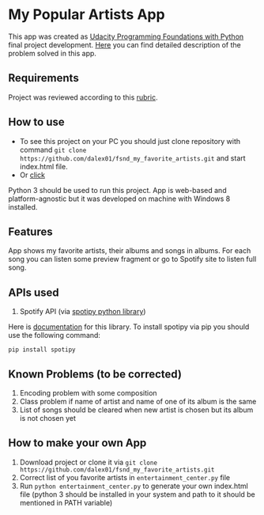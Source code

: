 # My Popular Artists App

This app was created as [Udacity Programming Foundations with Python]() final project development.
[Here](https://github.com/dalex01/fsnd_my_favorite_artists/blob/master/problem.md) you can find detailed description of the problem solved in this app.

## Requirements

Project was reviewed according to this [rubric](https://docs.google.com/document/d/1xgMJ71VyFGxjEhz-_KHswSnoCx9Vge7VykDH05bsny0/pub?embedded=true).

## How to use

* To see this project on your PC you should just clone repository with command `git clone https://github.com/dalex01/fsnd_my_favorite_artists.git` and start index.html file.
* Or [click](dalex01.github.io/fsnd_my_favorite_artists)

Python 3 should be used to run this project. App is web-based and platform-agnostic but it was developed on machine with Windows 8 installed.

## Features

App shows my favorite artists, their albums and songs in albums. For each song you can listen some preview fragment or go to Spotify site to listen full song.

## APIs used

1. Spotify API (via [spotipy python library](https://github.com/plamere/spotipy))

Here is [documentation](http://spotipy.readthedocs.org/en/latest/) for this library. To install spotipy via pip you should use the following command:
```
pip install spotipy
```

## Known Problems (to be corrected)

1. Encoding problem with some composition
2. Class problem if name of artist and name of one of its album is the same
3. List of songs should be cleared when new artist is chosen but its album is not chosen yet

## How to make your own App

1. Download project or clone it via `git clone https://github.com/dalex01/fsnd_my_favorite_artists.git`
2. Correct list of you favorite artists in `entertainment_center.py` file
3. Run `python entertainment_center.py` to generate your own index.html file (python 3 should be installed in your system and path to it should be mentioned in PATH variable)